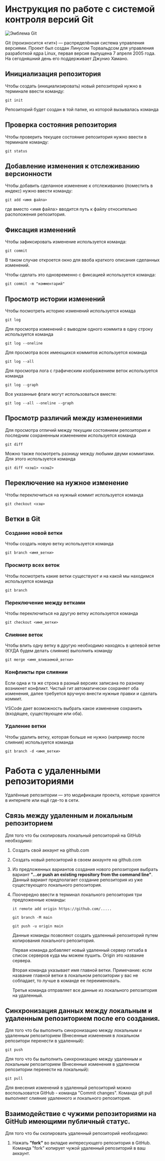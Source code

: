 # **Инструкция по работе с системой контроля версий Git**

![Эмблема Git](git.jpg)

Git (произносится «гит») — распределённая система управления версиями. Проект был создан Линусом Торвальдсом для управления разработкой ядра Linux, первая версия выпущена 7 апреля 2005 года. На сегодняшний день его поддерживает Джунио Хамано.

## Инициализация репозитория

Чтобы создать (инициализировать) новый репозиторий нужно в терминале ввести команду:

    git init

Репозиторий будет создан в той папке, из которой вызывалась команда

## Проверка состояния репозитория

Чтобы проверить текущее состояние репозитория нужно ввести в терминале команду:

    git status

## Добавление изменения к отслеживанию версионности

Чтобы добавить сделанное изменение к отслеживанию (поместить в индекс) нужно ввести команду:

    git add <имя файла>

где вместо <имя файла> вводится путь к файлу относительно расположения репозитория.

## Фиксация изменений

Чтобы зафиксировать изменение используется команда:

    git commit

В таком случае откроется окно для ввоба краткого описания сделанных изменений.

Чтобы сделать это одновременно с фиксацией используется команда:

    git commit -m "комментарий"

## Просмотр истории изменений

Чтобы посмотреть историю изменений используется комада

    git log

Для просмотра изменений с выводом одного коммита в одну строку используется команда

    git log --oneline

Для просмотра всех имеющихся коммитов используется команда

    git log --all

Для просмотра лога с графическим изображением веток используется команда

    git log --graph

Все указанные флаги могут использоваться вместе:

    git log --all --oneline --graph

## Просмотр различий между изменениями

Для просмотра отличий между текущим состоянием репозитория и последним сохраненным изменением используется команда

    git diff

Можно также посмотреть разницу между любыми двуми коммитами. Для этого используется команда

    git diff <хэш1> <хэш2>

## Переключение на нужное изменение

Чтобы переключиться на нужный коммит используется команда

    git checkout <хэш>

## Ветки в Git

### Создание новой ветки

Чтобы создать новую ветку используется команда

    git branch <имя_ветки>

### Просмотр всех веток

Чтобы посмотреть какие ветки существуют и на какой мы находимся используется команда

    git branch

### Переключение между ветками

Чтобы переключиться на другую ветку используется команда

    git checkout <имя_ветки>

### Слияние веток

Чтобы влить одну ветку в другую необходимо находясь в целевой ветке (КУДА будем делать слияние) выполнить команду

    git merge <имя_вливаемой_ветки>

### Конфликты при слиянии

Если одна и та же строка в разный версиях записана по разному возникнет конфликт.
Чистый гит автоматически сохраняет оба изменения, далее требуется вручную внести нужные правки и сделать коммит.

VSСode дает возможность выбрать какое изменение сохранить (входящее, существующее или оба).

### Удаление ветки

Чтобы удалить ветку, которая больше не нужно (например после слияния) используется команда

    git branch -d <имя_ветки>

# Работа с удаленными репозиториями

Удалённые репозитории — это модификации проекта, которые хранятся в интернете или ещё где-то в сети.

## Связь между удаленным и локальным репозиторием

Для того что бы скопировать локальный репозиторий на GitHub необходимо:

 1. Создать свой аккаунт на github.com
 2. Создать новый репозиторий в своем аккаунте на github.com
 3. Из предложенных вариантов создания нового репозитория выбрать вариант **"...or push an existing repository from the command line"**. Данный вариант предполагает создание репозитория из уже существующего локального репозитория.
 4. Поочередно ввести в терминал локального репозитория три предложенные команды:

        it remote add origin https://github.com/.....

        git branch -M main

        git push -u origin main

    Данные команды позволяют создать удаленный репозиторий путем копирования локального репозитория. 

    Первая команда добавляет новый удаленный сервер гитхаба в список серверов куда мы можем пушить. Origin это название сервера.

    Вторая команда указывает имя главной ветки. Примечание: если название главной ветки в локальном репозитории у вас не собпадает, то лучше в команде ее переименовать.

    Третья команда отправляет все данные из локального репозитория на удаленный.

## Синхронизация данных между локальным и удаленным репозиторием после его создания.

Для того что бы выполнить синхронизацию между локальным и удаленным репозиторием (Внесенные изменения в локальном репозитори перенести в удаленный):

    git push

Для того что бы выполнить синхронизацию между  удаленным и локальным репозиторием (Внесенные изменения в удаленном репозитории перенести на локальный):

    git pull

Для внесения изменений в удаленный репозиторий можно воспользоватся GitHub - команда "Commit changes". 
Команда git pull выполняет слияние удаленного и локального репозитория.

## Взаимодействие с чужими репозиториями на GitHub имеющими публичный статус.

Для того что бы скопировать удаленный репозиторий необходимо:

1. Нажать **"fork"** во вкладке интересующего репозитория в GitHub.
Команда "fork" копирует чужой удаленный репозиторий в ваш аккаунт.







